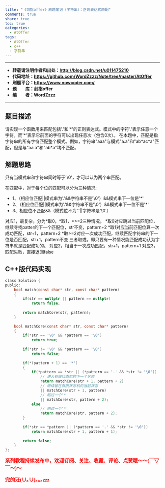 ```yaml
---
title: "《剑指offer》刷题笔记（字符串）：正则表达式匹配"
comments: true
share: true
toc: true
categories:
  - AtOffer
tags:
  - AtOffer
  - c++
  - 字符串
---
```


----------

- **转载请注明作者和出处：http://blog.csdn.net/u011475210**
- **代码地址：https://github.com/WordZzzz/Note/tree/master/AtOffer**
- **刷题平台：https://www.nowcoder.com/**
- **题&emsp;&emsp;库：剑指offer**
- **编&emsp;&emsp;者：WordZzzz**

----------

## 题目描述

请实现一个函数用来匹配包括'.'和'\*'的正则表达式。模式中的字符'.'表示任意一个字符，而'\*'表示它前面的字符可以出现任意次（包含0次）。 在本题中，匹配是指字符串的所有字符匹配整个模式。例如，字符串"aaa"与模式"a.a"和"ab\*ac\*a"匹配，但是与"aa.a"和"ab\*a"均不匹配。

## 解题思路

只有当模式串和字符串同时等于'\0'，才可以认为两个串匹配。

在匹配中，对于每个位的匹配可以分为三种情况:

- 1、（相应位匹配||模式串为'.'&&字符串不是'\0'）&&模式串下一位是'*'
- 2、（相应位匹配||模式串为'.'&&字符串不是'\0'）&&模式串下一位不是'*'
- 3、相应位不匹配&&（模式位不为'.'||字符串是'\0'）

对应1，最复杂。分为\*取0，\*取1，\*>=2三种情况。
\*取0对应跳过当前匹配位，继续寻找patter的下一个匹配位，str不变，pattern+2
\*取1对应当前匹配位算一次成功匹配，str+1，pattern+2
\*取>=2对应一次成功匹配，继续匹配字符串的下一位是否匹配，str+1，pattern不变
三者取或。即只要有一种情况能匹配成功认为字符串就是匹配成功的。
对应2，相当于一次成功匹配，str+1，pattern+1
对应3，匹配失败，直接返回false

## C++版代码实现

```c
class Solution {
public:
    bool match(const char* str, const char* pattern)
    {
        if(str == nullptr || pattern == nullptr)
            return false;
    
        return matchCore(str, pattern);
    }
    
    bool matchCore(const char* str, const char* pattern)
    {
        if(*str == '\0' && *pattern == '\0')
            return true;
    
        if(*str != '\0' && *pattern == '\0')
            return false;
    
        if(*(pattern + 1) == '*')
        {
            if(*pattern == *str || (*pattern == '.' && *str != '\0'))
                // 进入有限状态机的下一个状态
                return matchCore(str + 1, pattern + 2)
                // 继续留在有限状态机的当前状态 
                || matchCore(str + 1, pattern)
                // 略过一个'*' 
                || matchCore(str, pattern + 2);
            else
                // 略过一个'*'
                return matchCore(str, pattern + 2);
        }
    
        if(*str == *pattern || (*pattern == '.' && *str != '\0'))
            return matchCore(str + 1, pattern + 1);
    
        return false;
    }
};
```

**<font color="red" size=3 face="仿宋">系列教程持续发布中，欢迎订阅、关注、收藏、评论、点赞哦～～(￣▽￣～)～</font>**

**<font color="red" size=3 face="仿宋">完的汪(∪｡∪)｡｡｡zzz</font>**